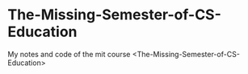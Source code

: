 # The-Missing-Semester-of-CS-Education
My notes and code of the mit course &lt;The-Missing-Semester-of-CS-Education>
